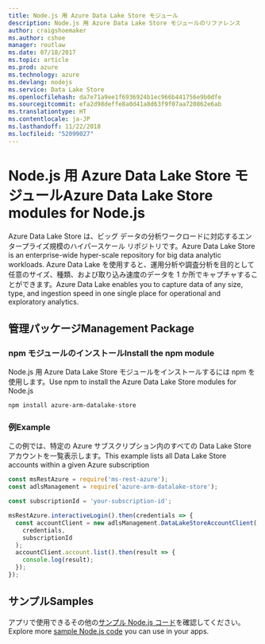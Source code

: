 ```yaml
---
title: Node.js 用 Azure Data Lake Store モジュール
description: Node.js 用 Azure Data Lake Store モジュールのリファレンス
author: craigshoemaker
ms.author: cshoe
manager: routlaw
ms.date: 07/18/2017
ms.topic: article
ms.prod: azure
ms.technology: azure
ms.devlang: nodejs
ms.service: Data Lake Store
ms.openlocfilehash: da7e71a9ee1f6936924b1ec966b441756e9b0dfe
ms.sourcegitcommit: efa2d98deffe8a0d41a8d63f9f07aa720862e6ab
ms.translationtype: HT
ms.contentlocale: ja-JP
ms.lasthandoff: 11/22/2018
ms.locfileid: "52099027"
---
```

# <a name="azure-data-lake-store-modules-for-nodejs"></a><span data-ttu-id="26148-103">Node.js 用 Azure Data Lake Store モジュール</span><span class="sxs-lookup"><span data-stu-id="26148-103">Azure Data Lake Store modules for Node.js</span></span>

<span data-ttu-id="26148-104">Azure Data Lake Store は、ビッグ データの分析ワークロードに対応するエンタープライズ規模のハイパースケール リポジトリです。</span><span class="sxs-lookup"><span data-stu-id="26148-104">Azure Data Lake Store is an enterprise-wide hyper-scale repository for big data analytic workloads.</span></span> <span data-ttu-id="26148-105">Azure Data Lake を使用すると、運用分析や調査分析を目的として任意のサイズ、種類、および取り込み速度のデータを 1 か所でキャプチャすることができます。</span><span class="sxs-lookup"><span data-stu-id="26148-105">Azure Data Lake enables you to capture data of any size, type, and ingestion speed in one single place for operational and exploratory analytics.</span></span>

## <a name="management-package"></a><span data-ttu-id="26148-106">管理パッケージ</span><span class="sxs-lookup"><span data-stu-id="26148-106">Management Package</span></span>

### <a name="install-the-npm-module"></a><span data-ttu-id="26148-107">npm モジュールのインストール</span><span class="sxs-lookup"><span data-stu-id="26148-107">Install the npm module</span></span>

<span data-ttu-id="26148-108">Node.js 用 Azure Data Lake Store モジュールをインストールするには npm を使用します。</span><span class="sxs-lookup"><span data-stu-id="26148-108">Use npm to install the Azure Data Lake Store modules for Node.js</span></span>

```bash
npm install azure-arm-datalake-store
```

### <a name="example"></a><span data-ttu-id="26148-109">例</span><span class="sxs-lookup"><span data-stu-id="26148-109">Example</span></span>

<span data-ttu-id="26148-110">この例では、特定の Azure サブスクリプション内のすべての Data Lake Store アカウントを一覧表示します。</span><span class="sxs-lookup"><span data-stu-id="26148-110">This example lists all Data Lake Store accounts within a given Azure subscription</span></span>

```javascript
const msRestAzure = require('ms-rest-azure');
const adlsManagement = require('azure-arm-datalake-store');

const subscriptionId = 'your-subscription-id';

msRestAzure.interactiveLogin().then(credentials => {
  const accountClient = new adlsManagement.DataLakeStoreAccountClient(
    credentials,
    subscriptionId
  );
  accountClient.account.list().then(result => {
    console.log(result);
  });
});
```

## <a name="samples"></a><span data-ttu-id="26148-111">サンプル</span><span class="sxs-lookup"><span data-stu-id="26148-111">Samples</span></span>

<span data-ttu-id="26148-112">アプリで使用できるその他の[サンプル Node.js コード](https://azure.microsoft.com/resources/samples/?platform=nodejs)を確認してください。</span><span class="sxs-lookup"><span data-stu-id="26148-112">Explore more [sample Node.js code](https://azure.microsoft.com/resources/samples/?platform=nodejs) you can use in your apps.</span></span>

